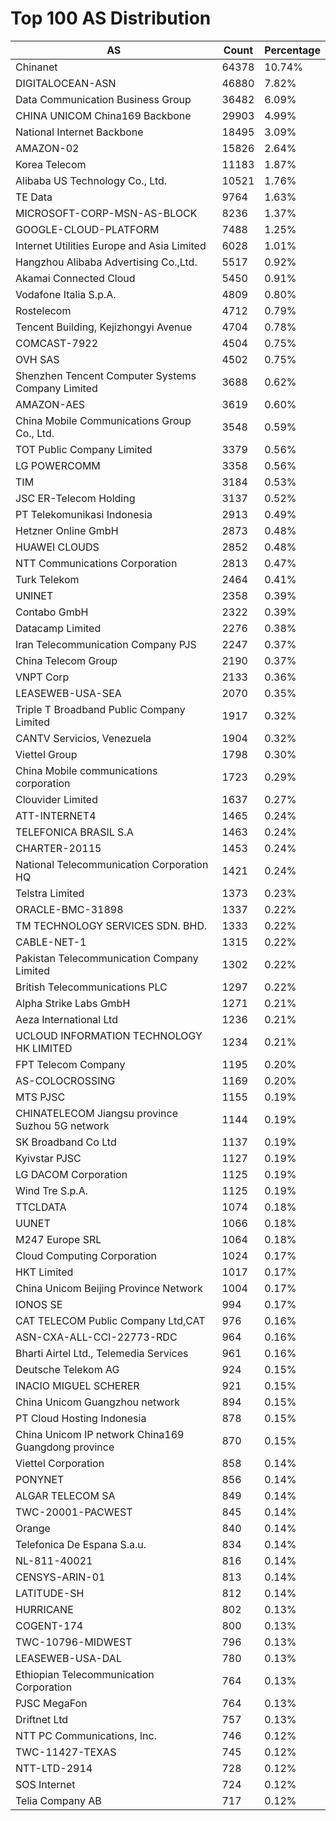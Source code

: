 # Top 100 AS Distribution
| AS | Count | Percentage |
|----|----|----|
| Chinanet | 64378 | 10.74% |
| DIGITALOCEAN-ASN | 46880 | 7.82% |
| Data Communication Business Group | 36482 | 6.09% |
| CHINA UNICOM China169 Backbone | 29903 | 4.99% |
| National Internet Backbone | 18495 | 3.09% |
| AMAZON-02 | 15826 | 2.64% |
| Korea Telecom | 11183 | 1.87% |
| Alibaba US Technology Co., Ltd. | 10521 | 1.76% |
| TE Data | 9764 | 1.63% |
| MICROSOFT-CORP-MSN-AS-BLOCK | 8236 | 1.37% |
| GOOGLE-CLOUD-PLATFORM | 7488 | 1.25% |
| Internet Utilities Europe and Asia Limited | 6028 | 1.01% |
| Hangzhou Alibaba Advertising Co.,Ltd. | 5517 | 0.92% |
| Akamai Connected Cloud | 5450 | 0.91% |
| Vodafone Italia S.p.A. | 4809 | 0.80% |
| Rostelecom | 4712 | 0.79% |
| Tencent Building, Kejizhongyi Avenue | 4704 | 0.78% |
| COMCAST-7922 | 4504 | 0.75% |
| OVH SAS | 4502 | 0.75% |
| Shenzhen Tencent Computer Systems Company Limited | 3688 | 0.62% |
| AMAZON-AES | 3619 | 0.60% |
| China Mobile Communications Group Co., Ltd. | 3548 | 0.59% |
| TOT Public Company Limited | 3379 | 0.56% |
| LG POWERCOMM | 3358 | 0.56% |
| TIM | 3184 | 0.53% |
| JSC ER-Telecom Holding | 3137 | 0.52% |
| PT Telekomunikasi Indonesia | 2913 | 0.49% |
| Hetzner Online GmbH | 2873 | 0.48% |
| HUAWEI CLOUDS | 2852 | 0.48% |
| NTT Communications Corporation | 2813 | 0.47% |
| Turk Telekom | 2464 | 0.41% |
| UNINET | 2358 | 0.39% |
| Contabo GmbH | 2322 | 0.39% |
| Datacamp Limited | 2276 | 0.38% |
| Iran Telecommunication Company PJS | 2247 | 0.37% |
| China Telecom Group | 2190 | 0.37% |
| VNPT Corp | 2133 | 0.36% |
| LEASEWEB-USA-SEA | 2070 | 0.35% |
| Triple T Broadband Public Company Limited | 1917 | 0.32% |
| CANTV Servicios, Venezuela | 1904 | 0.32% |
| Viettel Group | 1798 | 0.30% |
| China Mobile communications corporation | 1723 | 0.29% |
| Clouvider Limited | 1637 | 0.27% |
| ATT-INTERNET4 | 1465 | 0.24% |
| TELEFONICA BRASIL S.A | 1463 | 0.24% |
| CHARTER-20115 | 1453 | 0.24% |
| National Telecommunication Corporation HQ | 1421 | 0.24% |
| Telstra Limited | 1373 | 0.23% |
| ORACLE-BMC-31898 | 1337 | 0.22% |
| TM TECHNOLOGY SERVICES SDN. BHD. | 1333 | 0.22% |
| CABLE-NET-1 | 1315 | 0.22% |
| Pakistan Telecommunication Company Limited | 1302 | 0.22% |
| British Telecommunications PLC | 1297 | 0.22% |
| Alpha Strike Labs GmbH | 1271 | 0.21% |
| Aeza International Ltd | 1236 | 0.21% |
| UCLOUD INFORMATION TECHNOLOGY HK LIMITED | 1234 | 0.21% |
| FPT Telecom Company | 1195 | 0.20% |
| AS-COLOCROSSING | 1169 | 0.20% |
| MTS PJSC | 1155 | 0.19% |
| CHINATELECOM Jiangsu province Suzhou 5G network | 1144 | 0.19% |
| SK Broadband Co Ltd | 1137 | 0.19% |
| Kyivstar PJSC | 1127 | 0.19% |
| LG DACOM Corporation | 1125 | 0.19% |
| Wind Tre S.p.A. | 1125 | 0.19% |
| TTCLDATA | 1074 | 0.18% |
| UUNET | 1066 | 0.18% |
| M247 Europe SRL | 1064 | 0.18% |
| Cloud Computing Corporation | 1024 | 0.17% |
| HKT Limited | 1017 | 0.17% |
| China Unicom Beijing Province Network | 1004 | 0.17% |
| IONOS SE | 994 | 0.17% |
| CAT TELECOM Public Company Ltd,CAT | 976 | 0.16% |
| ASN-CXA-ALL-CCI-22773-RDC | 964 | 0.16% |
| Bharti Airtel Ltd., Telemedia Services | 961 | 0.16% |
| Deutsche Telekom AG | 924 | 0.15% |
| INACIO MIGUEL SCHERER | 921 | 0.15% |
| China Unicom Guangzhou network | 894 | 0.15% |
| PT Cloud Hosting Indonesia | 878 | 0.15% |
| China Unicom IP network China169 Guangdong province | 870 | 0.15% |
| Viettel Corporation | 858 | 0.14% |
| PONYNET | 856 | 0.14% |
| ALGAR TELECOM SA | 849 | 0.14% |
| TWC-20001-PACWEST | 845 | 0.14% |
| Orange | 840 | 0.14% |
| Telefonica De Espana S.a.u. | 834 | 0.14% |
| NL-811-40021 | 816 | 0.14% |
| CENSYS-ARIN-01 | 813 | 0.14% |
| LATITUDE-SH | 812 | 0.14% |
| HURRICANE | 802 | 0.13% |
| COGENT-174 | 800 | 0.13% |
| TWC-10796-MIDWEST | 796 | 0.13% |
| LEASEWEB-USA-DAL | 780 | 0.13% |
| Ethiopian Telecommunication Corporation | 764 | 0.13% |
| PJSC MegaFon | 764 | 0.13% |
| Driftnet Ltd | 757 | 0.13% |
| NTT PC Communications, Inc. | 746 | 0.12% |
| TWC-11427-TEXAS | 745 | 0.12% |
| NTT-LTD-2914 | 728 | 0.12% |
| SOS Internet | 724 | 0.12% |
| Telia Company AB | 717 | 0.12% |
